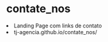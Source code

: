# contate_nos
<li>Landing Page com links de contato</li>
<li>tj-agencia.github.io/contate_nos/</li>
